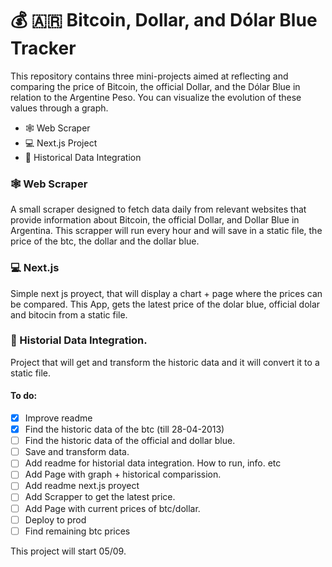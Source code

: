 # 💰 🇦🇷 Bitcoin, Dollar, and Dólar Blue Tracker

This repository contains three mini-projects aimed at reflecting and comparing the price of Bitcoin, the official Dollar, and the Dólar Blue in relation to the Argentine Peso. You can visualize the evolution of these values through a graph.

- 🕸 Web Scraper
- 💻 Next.js Project
- 📅 Historical Data Integration

### 🕸 Web Scraper

A small scraper designed to fetch data daily from relevant websites that provide information about Bitcoin, the official Dollar, and Dollar Blue in Argentina. This scrapper will run every hour and will save in a static file, the price of the btc, the dollar and the dollar blue.

### 💻 Next.js

Simple next js proyect, that will display a chart + page where the prices can be compared.
This App, gets the latest price of the dolar blue, official dolar and bitocin from a static file.

### 📅 Historial Data Integration.

Project that will get and transform the historic data and it will convert it to a static file.

#### To do:

- [x] Improve readme
- [x] Find the historic data of the btc (till 28-04-2013)
- [ ] Find the historic data of the official and dollar blue.
- [ ] Save and transform data.
- [ ] Add readme for historial data integration. How to run, info. etc
- [ ] Add Page with graph + historical comparission.
- [ ] Add readme next.js proyect
- [ ] Add Scrapper to get the latest price.
- [ ] Add Page with current prices of btc/dollar.
- [ ] Deploy to prod
- [ ] Find remaining btc prices

This project will start 05/09.
